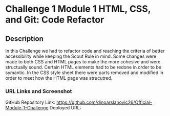 # Challenge 1 Module 1 HTML, CSS, and Git: Code Refactor

## Description
In this Challenge we had to refactor code and reaching the criteria of better accessibility while keeping the Scout Rule in mind. Some changes were made to both CSS and HTML pages to make the more cohesive and were structually sound. Certain HTML elements had to be redone in order to be symantic. In the CSS style sheet there were parts removed and modified in order to meet how the HTML page was strucutred.

### URL Links and Screenshot
GitHub Repository Link: https://github.com/dinoarslanovic26/Official-Module-1-Challenge
Deployed URL:
